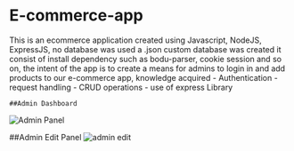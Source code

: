 # E-commerce-app

This is an ecommerce application created using Javascript, NodeJS, ExpressJS, no database was used a .json custom database was created 
  it consist of install dependency such as bodu-parser, cookie session and so on, the intent of the app is to create a means for admins to login in and add products to our e-commerce app,
  knowledge acquired
    - Authentication
    - request handling
    - CRUD operations
    - use of express Library
    
    ##Admin Dashboard
![Admin Panel](https://user-images.githubusercontent.com/109921600/235451083-18780a63-1474-4f25-83c0-01071bc59af2.PNG)

  ##Admin Edit Panel
![admin edit](https://user-images.githubusercontent.com/109921600/235451700-d26d1627-e4dd-441e-9d4a-9bb8e34aaae6.PNG)

